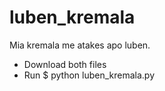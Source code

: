 # luben_kremala
Mia kremala me atakes apo luben.

- Download both files
- Run $ python luben_kremala.py
